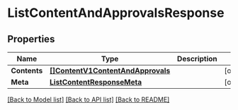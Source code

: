 # ListContentAndApprovalsResponse

## Properties

Name | Type | Description | Notes
------------ | ------------- | ------------- | -------------
**Contents** | [**[]ContentV1ContentAndApprovals**](ContentV1ContentAndApprovals.md) |  |[optional] 
**Meta** | [**ListContentResponseMeta**](ListContentResponseMeta.md) |  |[optional] 

[[Back to Model list]](../README.md#documentation-for-models) [[Back to API list]](../README.md#documentation-for-api-endpoints) [[Back to README]](../README.md)


